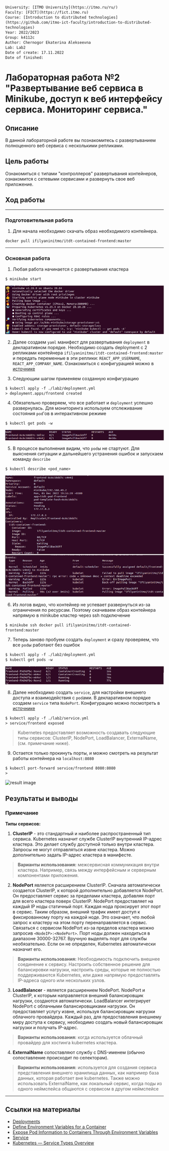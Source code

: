     University: [ITMO University](https://itmo.ru/ru/)
    Faculty: [FICT](https://fict.itmo.ru)
    Course: [Introduction to distributed technologies](https://github.com/itmo-ict-faculty/introduction-to-distributed-technologies)
    Year: 2022/2023
    Group: k4112c
    Author: Chernogor Ekaterina Alekseevna
    Lab: Lab2
    Date of create: 17.11.2022
    Date of finished: 


# Лабораторная работа №2 "Развертывание веб сервиса в Minikube, доступ к веб интерфейсу сервиса. Мониторинг сервиса."

## Описание

В данной лабораторной работе вы познакомитесь с развертыванием полноценного веб сервиса с несколькими репликами.

## Цель работы

Ознакомиться с типами "контроллеров" развертывания контейнеров, ознакомится с сетевыми сервисами и развернуть свое веб приложение.

## Ход работы
---
### Подготовительная работа
1. Для начала необходимо скачать образ необходимого контейнера.
```
docker pull ifilyaninitmo/itdt-contained-frontend:master
```

---
### Основная работа 
1. Любая работа начинается с развертывания кластера
```
$ minikube start
```

![minikube start.jpg](imgs/1.jpg)

2. Далее создаем `yaml` манифест для развертывания `deployment` в декларативном порядке. Необходимо создать deployment с 2 репликами контейнера `ifilyaninitmo/itdt-contained-frontend:master` и передать переменные в эти реплики: `REACT_APP_USERNAME`, `REACT_APP_COMPANY_NAME`. Ознакомиться с конфигурацией можно в [источнике](deployment.yml)


3. Следующим шагом применяем созданную конфигурацию

```
$ kubectl apply -f ./lab2/deployment.yml
> deployment.apps/frontend created
```
4. Обязательно проверяем, что все работает и `deployment` успешно развернулась. Для мониторинга используем отслеживание состояния `pod`'ов в интерактивном режиме 
```
$ kubectl get pods -w
```

![watch pods.jpg](imgs/error_pod_list.png)

5. В процессе выполнения видим, что `pod`ы не стартуют. Для выяснения ситуации и дальнейшего устранения ошибок и запускаем команду `describe`
```
$ kubectl describe <pod_name>
```

![error status.jpg](imgs/error_state.png)
![error event.jpg](imgs/error_event.png)

6. Из логов видно, что контейнер не успевает развернуться из-за ограничения по ресурсам. Поэтому скачиваем образ контейнера напрямую в minikube кластер через ssh подключение
```
$ minikube ssh docker pull ifilyaninitmo/itdt-contained-frontend:master
```

7. Теперь заново пробуем создать `deployment` и сразу проверяем, что все `pod`ы работают без ошибок
```
$ kubectl apply -f ./lab2/deployment.yml
$ kubectl get pods -w
```

![apply deployment and check pods.jpg](imgs/pod_list.jpg)

8. Далее необходимо создать `service`, для настройки внешнего доступа и взаимодействия с `pod`ами. В декларативном порядке создаем `service` типа `NodePort`. Конфигурацию можно посмотреть в [источнике](service.yml)
```
$ kubectl apply -f ./lab2/service.yml
> service/frontend exposed
```
> Kubernetes предоставляет возможность создавать следующие типы сервисов: ClusterIP, NodePort, LoadBalancer, ExternalName, (см. примечание ниже).

9. Остается только прокинуть порты, и можно смотреть на результат работы контейнера на `localhost:8080`
```
$ kubectl port-forward service/frontend 8080:8080
> 
```

![result image](imgs/7.png)

## Результаты и выводы


### Примечание
__Типы сервисов:__
1. __ClusterIP__ - это стандартный и наиболее распространенный тип сервиса. Kubernetes назначит службе ClusterIP внутренний IP-адрес кластера. Это делает службу доступной только внутри кластера. Запросы не могут отправляться извне кластера. Можно дополнительно задать IP-адрес кластера в манифесте.

> __Варианты использования:__ 
межсервисная коммуникация внутри кластера. Например, связь между интерфейсным и серверным компонентами приложения.

2. __NodePort__ является расширением ClusterIP. Сначала автоматически создается ClusterIP, к которой дополнительно добавляется NodePort. Он предоставляет сервис за пределами кластера, добавляя порт для всего кластера поверх ClusterIP. NodePort предоставляет на каждый IP ноды статичный порт. Каждая нода проксирует этот порт в сервис. Таким образом, внешний трафик имеет доступ к фиксированному порту на каждой ноде. Это означает, что любой запрос к кластеру на этом порту перенаправляется в сервис. Связаться с сервисом NodePort из-за пределов кластера можно запросив `<NodeIP>:<NodePort>`. Порт ноды должен находиться в диапазоне 30000-32767. Вручную выделять порт для службы необязательно. Если он не определен, Kubernetes автоматически назначит его.

> __Варианты использования:__
Необходимость подключить внешнее соединение к сервису. Настроить собственное решение для балансировки нагрузки, настроить среды, которые не полностью поддерживаются Kubernetes, или даже напрямую предоставлять IP-адреса одного или нескольких узлов.

3. __LoadBalancer__ - является расширением NodePort. NodePort и ClusterIP, к которым направляется внешний балансировщик нагрузки, создаются автоматически. LoadBalancer интегрирует NodePort с облачными балансировщиками нагрузки. Он предоставляет услугу извне, используя балансировщик нагрузки облачного провайдера. Каждый раз, для предоставления внешнему миру доступа к сервису, необходимо создать новый балансировщик нагрузки и получать IP-адрес.

> __Варианты использования:__ 
когда используется облачный провайдер для хостинга kubernetes кластера.

4. __ExternalName__ сопоставляют службу с DNS-именем (обычно сопоставление происходит по селекторам).

> __Варианты использования:__ 
используется для создания сервиса представления внешнего хранилища данных, как например база данных, которая работает вне kubernetes. Также можно использовать ExternalName, как локальный сервис, когда поды из одного неймспейса общаются с сервисом в другом неймспейсе


---
## Ссылки на материалы
- [Deployments](https://kubernetes.io/docs/concepts/workloads/controllers/deployment/)
- [Define Environment Variables for a Container](https://kubernetes.io/docs/tasks/inject-data-application/define-environment-variable-container/)
- [Expose Pod Information to Containers Through Environment Variables](https://kubernetes.io/docs/tasks/inject-data-application/environment-variable-expose-pod-information/)
- [Service](https://kubernetes.io/docs/concepts/services-networking/service/)
- [Kubernetes — Service Types Overview](https://medium.com/devops-mojo/kubernetes-service-types-overview-introduction-to-k8s-service-types-what-are-types-of-kubernetes-services-ea6db72c3f8c)